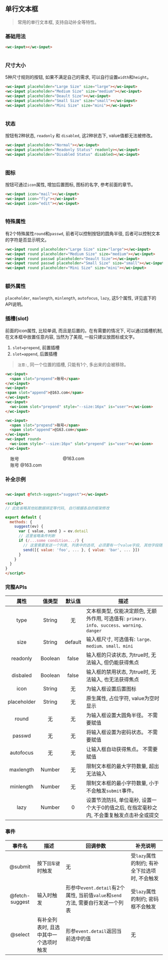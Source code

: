 ## 单行文本框
> 常用的单行文本框, 支持自动补全等特性。


### 基础用法
<style>.flex,.flex-free { display:flex;align-items:center } .flex > *,.flex-free > *{margin:0 16px}.flex > *{flex:1}.s16{--size:16px}</style>

```html
<wc-input></wc-input>
```

<section class="flex">
  <wc-input placeholder="Default"></wc-input>
  <wc-input placeholder="type=primary" type="primary"></wc-input>
  <wc-input placeholder="type=info" type="info"></wc-input>
</section>
<section class="flex">
  <wc-input placeholder="type=success" type="success"></wc-input>
  <wc-input placeholder="type=warning" type="warning"></wc-input>
  <wc-input placeholder="type=danger" type="danger"></wc-input>
</section>


### 尺寸大小
5种尺寸规则的按钮, 如果不满足自己的需求, 可以自行设置`width`和`height`。

```html
<wc-input placeholder="Large Size" size="large"></wc-input>
<wc-input placeholder="Medium Size" size="medium"></wc-input>
<wc-input placeholder="Deault Size"></wc-input>
<wc-input placeholder="Small Size" size="small"></wc-input>
<wc-input placeholder="Mini Size" size="mini"></wc-input>
```

<section class="flex">
  <wc-input placeholder="Large Size" size="large"></wc-input>
  <wc-input placeholder="Medium Size" size="medium"></wc-input>
  <wc-input placeholder="Deault Size"></wc-input>
  <wc-input placeholder="Small Size" size="small"></wc-input>
  <wc-input placeholder="Mini Size" size="mini"></wc-input>
</section>

### 状态
按钮有2种状态, `readonly` 和 `disabled`, 这2种状态下, value值都无法被修改。

```html
<wc-input placeholder="Normal"></wc-input>
<wc-input placeholder="Readonly Status" readonly></wc-input>
<wc-input placeholder="Disabled Status" disabled></wc-input>
```


<section class="flex">
  <wc-input placeholder="Normal"></wc-input>
  <wc-input placeholder="Readonly Status" readonly></wc-input>
  <wc-input placeholder="Disabled Status" disabled></wc-input>
</section>


### 图标
按钮可通过`icon`属性, 增加后置图标, 图标的名字, 参考前面的章节。

```html
<wc-input icon="mail"></wc-input>
<wc-input icon="fly"></wc-input>
<wc-input icon="edit"></wc-input>
```


<section class="flex">
  <wc-input icon="mail"></wc-input>
  <wc-input icon="fly"></wc-input>
  <wc-input icon="edit"></wc-input>
</section>

### 特殊属性
有2个特殊属性`round`和`passwd`, 前者可以控制按钮的圆角半径, 后者可以控制文本的字符是否显示明文。

```html
<wc-input round placeholder="Large Size" size="large"></wc-input>
<wc-input round placeholder="Medium Size" size="medium"></wc-input>
<wc-input round passwd placeholder="Deault Size"></wc-input>
<wc-input round passwd placeholder="Small Size" size="small"></wc-input>
<wc-input round placeholder="Mini Size" size="mini"></wc-input>
```

<section class="flex">
  <wc-input round placeholder="Large Size" size="large"></wc-input>
  <wc-input round placeholder="Medium Size" size="medium"></wc-input>
  <wc-input round passwd placeholder="Deault Size"></wc-input>
  <wc-input round passwd placeholder="Small Size" size="small"></wc-input>
  <wc-input round placeholder="Mini Size" size="mini"></wc-input>
</section>


### 额外属性
`placeholder`, `maxlength`, `minlength`, `autofocus`, `lazy`, 这5个属性, 详见底下的API说明。


### 插槽(slot)
前面的icon属性, 比较单调, 而且是后置的。在有需要的情况下, 可以通过插槽机制, 在文本框中放置任意内容, 当然为了美观, 一般只建议放图标或文字。

1. `slot=prepend`, 前置插槽
2. `slot=append`, 后置插槽

> `注意:`, 同一个位置的插槽, 只能有1个, 多出来的会被移除。

```html
<wc-input>
  <span slot="prepend">账号</span>
</wc-input>
<wc-input>
<span slot="append">@163.com</span>
</wc-input>
<wc-input>
  <wc-icon slot="prepend" style="--size:16px" is="user"></wc-icon>
</wc-input>

<wc-input>
  <span slot="prepend">账号</span>
  <span slot="append">@163.com</span>
</wc-input>
<wc-input round>
  <wc-icon style="--size:16px" slot="prepend" is="user"></wc-icon>
</wc-input>

```

<section class="flex">
  <wc-input>
    <span slot="prepend">账号</span>
  </wc-input>
  <wc-input>
  <span slot="append">@163.com</span>
  </wc-input>
  <wc-input>
    <wc-icon slot="prepend" class="s16" is="user"></wc-icon>
  </wc-input>
</section>

<section class="flex">
  <wc-input>
    <span slot="prepend">账号</span>
    <span slot="append">@163.com</span>
  </wc-input>
  <wc-input round>
    <wc-icon class="s16" slot="prepend" is="user"></wc-icon>
  </wc-input>
</section>



### 补全示例

```html

<wc-input @fetch-suggest="suggest"></wc-input>

<script>
// 此处省略其他如数据绑定等代码, 自行根据各自的框架修改

export default {
  methods: {
    suggest(ev) {
      var { value, send } = ev.detail
      // 这里省略条件判断
      if (/...some condition.../) {
        // 这里需要发送一个列表, 列表中的选项, 必须要有一个value字段, 其他字段随意, 自行根据需要选择是否发送。
        send([{ value: 'foo', ... }, { value: 'bar', ... }])
      }
    }
  }
}
</script>
```



### 完整APIs

|  属性  |  值类型  |   默认值   |     描述   |
|  :-:  |   :-:   |   :-:   |     -   |
|  type  |  String  |   无   |   文本框类型, 仅能决定颜色, 无额外作用, 可选值有: `primary、info、success、warning、danger`   |
|  size  |   String   |  default   |   输入框尺寸, 可选值有: `large、medium、small、mini`   |
|  readonly  |   Boolean  | false   |  输入框的只读状态, 为true时, 无法输入, 但仍能获得焦点  |
|  disbaled  |   Boolean  | false   |  输入框的禁用状态, 为true时, 无法输入, 也无法获得焦点 |
|  icon  |   String  |  无   |  为输入框设置后置图标 |
|  placeholder  |   String  |  无   |  原生属性, 占位字符, value为空时显示 |
|  round  |   无  |  无   |  为输入框设置大圆角半径。 不需要赋值   |
|  passwd  |   无  |  无   |  将输入框设置为密码状态。 不需要赋值   |
|  autofocus  |   无  |  无   |  让输入框自动获得焦点。 不需要赋值   |
|  maxlength  |   Number  |  无   |  限制文本框的最大字符数量, 超出无法输入  |
|  minlength  |   Number  |  无   |  限制文本框的最小字符数量, 小于不会触发`submit`事件。   |
|  lazy  |   Number  |  0   |  设置节流防抖, 单位毫秒, 设置一个大于0的值之后, 在指定毫秒之内, 不会重复触发点击补全或提交  |


### 事件
|  事件名  |  描述  |     回调参数   |   补充说明   |
|  :-:  |   -   |   -   |     -   |
|  @submit  |  按下`回车键`时触发  |  无  |  受`lazy`属性的制约; 有补全下拉选项时, 不会触发  |
|  @fetch-suggest  |  输入时触发  |  形参中`event.detail`有2个属性, 当前值`value`和`send`方法, 需要自行发送一个列表  |  受`lazy`属性的制约; 密码框不会触发 |
|  @select  |  有补全列表时, 且选中其中一个选项时触发  |  形参`event.detail`返回当前选中的值  |   无   |
